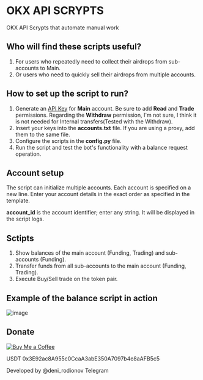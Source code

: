 # OKX API SCRYPTS

OKX API Scrypts that automate manual work

## Who will find these scripts useful?
1. For users who repeatedly need to collect their airdrops from sub-accounts to Main.
2. Or users who need to quickly sell their airdrops from multiple accounts.

## How to set up the script to run?
1. Generate an [API Key](https://support.cryptact.com/hc/en-us/articles/10076952807193-How-to-get-an-API-key-for-OKX) for **Main** account. Be sure to add **Read** and **Trade** permissions. Regarding the **Withdraw** permission, I'm not sure, I think it is not needed for Internal transfers(Tested with the Withdraw).
2. Insert your keys into the **accounts.txt** file. If you are using a proxy, add them to the same file.
3. Configure the scripts in the **config.py** file.
4. Run the script and test the bot's functionality with a balance request operation.

## Account setup
The script can initialize multiple accounts. Each account is specified on a new line.
Enter your account details in the exact order as specified in the template.

**account_id** is the account identifier; enter any string. It will be displayed in the script logs.

## Sctipts
1. Show balances of the main account (Funding, Trading) and sub-accounts (Funding).
2. Transfer funds from all sub-accounts to the main account (Funding, Trading).
3. Execute Buy/Sell trade on the token pair.

## Example of the balance script in action
![image](https://github.com/Antik21/OKX-AIO/assets/170818298/74aaa17f-31d7-457d-839a-9f351e7afe8f)


## Donate
[![Buy Me a Coffee](https://cdn.buymeacoffee.com/buttons/v2/default-yellow.png)](https://www.buymeacoffee.com/antiglobalist)

USDT 0x3E92ac8A955c0CcaA3abE350A7097b4e8aAFB5c5

Developed by @deni_rodionov Telegram
